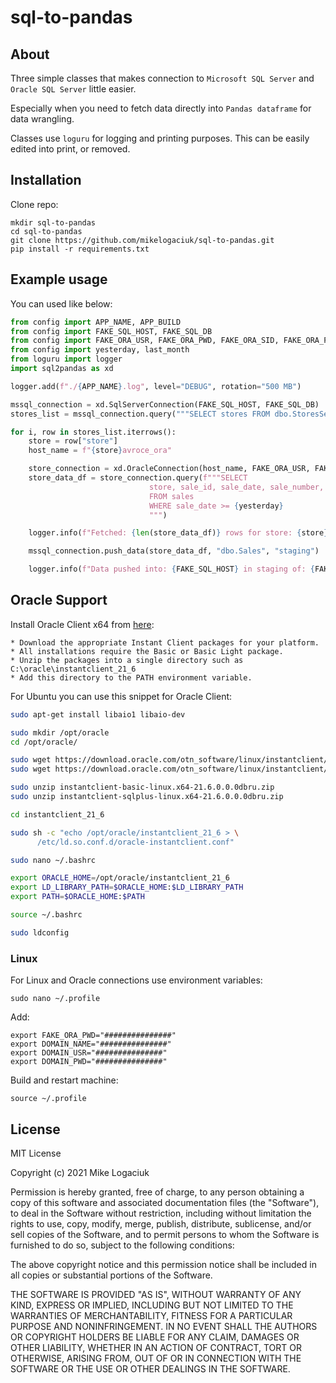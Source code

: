 # sql-to-pandas

## About

Three simple classes that makes connection to `Microsoft SQL Server` and `Oracle SQL Server` little easier.

Especially when you need to fetch data directly into `Pandas dataframe` for data wrangling.

Classes use `loguru` for logging and printing purposes. This can be easily edited into print, or removed.

## Installation

Clone repo:

```shell
mkdir sql-to-pandas
cd sql-to-pandas
git clone https://github.com/mikelogaciuk/sql-to-pandas.git
pip install -r requirements.txt
```

## Example usage

You can used like below:

```py
from config import APP_NAME, APP_BUILD
from config import FAKE_SQL_HOST, FAKE_SQL_DB
from config import FAKE_ORA_USR, FAKE_ORA_PWD, FAKE_ORA_SID, FAKE_ORA_PORT
from config import yesterday, last_month
from loguru import logger
import sql2pandas as xd

logger.add(f"./{APP_NAME}.log", level="DEBUG", rotation="500 MB")

mssql_connection = xd.SqlServerConnection(FAKE_SQL_HOST, FAKE_SQL_DB)
stores_list = mssql_connection.query("""SELECT stores FROM dbo.StoresSetup_V WHERE isClosed != 1""")

for i, row in stores_list.iterrows():
    store = row["store"]
    host_name = f"{store}avroce_ora"

    store_connection = xd.OracleConnection(host_name, FAKE_ORA_USR, FAKE_ORA_PWD, FAKE_ORA_SID, FAKE_ORA_PORT)
    store_data_df = store_connection.query(f"""SELECT
                               store, sale_id, sale_date, sale_number, sale_value, sale_tax
                               FROM sales
                               WHERE sale_date >= {yesterday}
                               """)

    logger.info(f"Fetched: {len(store_data_df)} rows for store: {store}.")

    mssql_connection.push_data(store_data_df, "dbo.Sales", "staging")

    logger.info(f"Data pushed into: {FAKE_SQL_HOST} in staging of: {FAKE_SQL_DB}")
```

## Oracle Support

Install Oracle Client x64 from [here](https://www.oracle.com/pl/database/technologies/instant-client/winx64-64-downloads.html):

```xd
* Download the appropriate Instant Client packages for your platform.
* All installations require the Basic or Basic Light package.
* Unzip the packages into a single directory such as C:\oracle\instantclient_21_6
* Add this directory to the PATH environment variable.
```

For Ubuntu you can use this snippet for Oracle Client:

```bash
sudo apt-get install libaio1 libaio-dev

sudo mkdir /opt/oracle
cd /opt/oracle/

sudo wget https://download.oracle.com/otn_software/linux/instantclient/216000/instantclient-basic-linux.x64-21.6.0.0.0dbru.zip
sudo wget https://download.oracle.com/otn_software/linux/instantclient/216000/instantclient-sqlplus-linux.x64-21.6.0.0.0dbru.zip

sudo unzip instantclient-basic-linux.x64-21.6.0.0.0dbru.zip
sudo unzip instantclient-sqlplus-linux.x64-21.6.0.0.0dbru.zip

cd instantclient_21_6

sudo sh -c "echo /opt/oracle/instantclient_21_6 > \
      /etc/ld.so.conf.d/oracle-instantclient.conf"

sudo nano ~/.bashrc

export ORACLE_HOME=/opt/oracle/instantclient_21_6
export LD_LIBRARY_PATH=$ORACLE_HOME:$LD_LIBRARY_PATH
export PATH=$ORACLE_HOME:$PATH

source ~/.bashrc

sudo ldconfig
```

### Linux

For Linux and Oracle connections use environment variables:

```shell
sudo nano ~/.profile
```

Add:

```shell
export FAKE_ORA_PWD="###############"
export DOMAIN_NAME="###############"
export DOMAIN_USR="###############"
export DOMAIN_PWD="###############"
```

Build and restart machine:

```shell
source ~/.profile
```

## License

MIT License

Copyright (c) 2021 Mike Logaciuk

Permission is hereby granted, free of charge, to any person obtaining a copy
of this software and associated documentation files (the "Software"), to deal
in the Software without restriction, including without limitation the rights
to use, copy, modify, merge, publish, distribute, sublicense, and/or sell
copies of the Software, and to permit persons to whom the Software is
furnished to do so, subject to the following conditions:

The above copyright notice and this permission notice shall be included in all
copies or substantial portions of the Software.

THE SOFTWARE IS PROVIDED "AS IS", WITHOUT WARRANTY OF ANY KIND, EXPRESS OR
IMPLIED, INCLUDING BUT NOT LIMITED TO THE WARRANTIES OF MERCHANTABILITY,
FITNESS FOR A PARTICULAR PURPOSE AND NONINFRINGEMENT. IN NO EVENT SHALL THE
AUTHORS OR COPYRIGHT HOLDERS BE LIABLE FOR ANY CLAIM, DAMAGES OR OTHER
LIABILITY, WHETHER IN AN ACTION OF CONTRACT, TORT OR OTHERWISE, ARISING FROM,
OUT OF OR IN CONNECTION WITH THE SOFTWARE OR THE USE OR OTHER DEALINGS IN THE
SOFTWARE.
